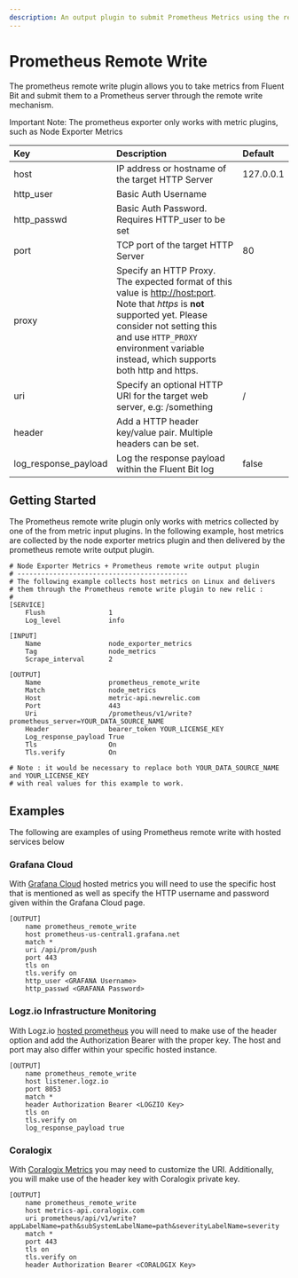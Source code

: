 ```yaml
---
description: An output plugin to submit Prometheus Metrics using the remote write protocol
---
```


# Prometheus Remote Write

The prometheus remote write plugin allows you to take metrics from Fluent Bit and submit them to a Prometheus server through the remote write mechanism.

Important Note: The prometheus exporter only works with metric plugins, such as Node Exporter Metrics

| Key | Description | Default |
| :--- | :--- | :--- |
| host | IP address or hostname of the target HTTP Server | 127.0.0.1 |
| http\_user | Basic Auth Username |  |
| http\_passwd | Basic Auth Password. Requires HTTP\_user to be set |  |
| port | TCP port of the target HTTP Server | 80 |
| proxy | Specify an HTTP Proxy. The expected format of this value is [http://host:port](http://host:port). Note that _https_ is **not** supported yet. Please consider not setting this and use `HTTP_PROXY` environment variable instead, which supports both http and https. |  |
| uri | Specify an optional HTTP URI for the target web server, e.g: /something | / |
| header | Add a HTTP header key/value pair. Multiple headers can be set. |  |
| log\_response\_payload | Log the response payload within the Fluent Bit log | false |

## Getting Started

The Prometheus remote write plugin only works with metrics collected by one of the from metric input plugins. In the following example, host metrics are collected by the node exporter metrics plugin and then delivered by the prometheus remote write output plugin.

```text
# Node Exporter Metrics + Prometheus remote write output plugin
# -------------------------------------------
# The following example collects host metrics on Linux and delivers
# them through the Prometheus remote write plugin to new relic :
#
[SERVICE]
    Flush                1
    Log_level            info

[INPUT]
    Name                 node_exporter_metrics
    Tag                  node_metrics
    Scrape_interval      2

[OUTPUT]
    Name                 prometheus_remote_write
    Match                node_metrics
    Host                 metric-api.newrelic.com
    Port                 443
    Uri                  /prometheus/v1/write?prometheus_server=YOUR_DATA_SOURCE_NAME
    Header               bearer_token YOUR_LICENSE_KEY
    Log_response_payload True
    Tls                  On
    Tls.verify           On

# Note : it would be necessary to replace both YOUR_DATA_SOURCE_NAME and YOUR_LICENSE_KEY
# with real values for this example to work.
```

## Examples

The following are examples of using Prometheus remote write with hosted services below

### Grafana Cloud

With [Grafana Cloud](https://grafana.com/products/cloud/) hosted metrics you will need to use the specific host that is mentioned as well as specify the HTTP username and password given within the Grafana Cloud page.

```text
[OUTPUT]
    name prometheus_remote_write
    host prometheus-us-central1.grafana.net
    match *
    uri /api/prom/push
    port 443
    tls on
    tls.verify on
    http_user <GRAFANA Username>
    http_passwd <GRAFANA Password>
```

### Logz.io Infrastructure Monitoring

With Logz.io [hosted prometheus](https://logz.io/solutions/infrastructure-monitoring/) you will need to make use of the header option and add the Authorization Bearer with the proper key. The host and port may also differ within your specific hosted instance.

```text
[OUTPUT]
    name prometheus_remote_write
    host listener.logz.io
    port 8053 
    match *
    header Authorization Bearer <LOGZIO Key>
    tls on
    tls.verify on
    log_response_payload true
```

### Coralogix

With [Coralogix Metrics](https://coralogix.com/platform/metrics/) you may need to customize the URI. Additionally, you will make use of the header key with Coralogix private key.

```text
[OUTPUT]
    name prometheus_remote_write
    host metrics-api.coralogix.com
    uri prometheus/api/v1/write?appLabelName=path&subSystemLabelName=path&severityLabelName=severity 
    match *
    port 443
    tls on
    tls.verify on
    header Authorization Bearer <CORALOGIX Key>
```

